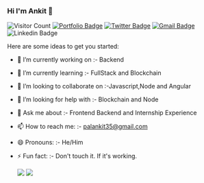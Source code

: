 ### Hi I'm Ankit 👋

  ![Visitor Count](https://rebrand.ly/bvpfrng)
  [![Portfolio Badge](https://img.shields.io/website?color=blue&label=Portfolio&style=flat-square&up_message=Online&url=http%3A%2F%2Fhowdyankit.xyz%2F)](http://howdyankit.xyz/)
  [![Twitter Badge](https://img.shields.io/badge/-howdy_ankit-1ca0f1?style=flat-square&logo=twitter&logoColor=white&link=https://twitter.com/howdy_ankit)](https://twitter.com/howdy_ankit)
  [![Gmail Badge](https://img.shields.io/badge/-palankit35@gmail.com-c14438?style=flat-square&logo=Gmail&logoColor=white&link=mailto:palankit35@gmail.com)](mailto:palankit35@gmail.com)
  ![Linkedin Badge](https://img.shields.io/badge/Ankitpal-blue?style=flat-square&logo=Linkedin&logoColor=white&link=https://www.linkedin.com/in/ankit-pal-632a72109/)



Here are some ideas to get you started:
  
- 🔭 I’m currently working on :- Backend 
- 🌱 I’m currently learning :- FullStack and Blockchain 
- 👯 I’m looking to collaborate on :-Javascript,Node and Angular
- 🤔 I’m looking for help with :- Blockchain and Node
- 💬 Ask me about :- Frontend Backend and Internship Experience
- 📫 How to reach me: :- palankit35@gmail.com 
- 😄 Pronouns: :- He/Him
- ⚡ Fun fact: :- Don't touch it. If it's working.

  <img align="center" src="https://github-readme-stats.vercel.app/api?username=howdyAnkit&show_icons=true"/>

  <img align="center" src="https://github-readme-stats.vercel.app/api/top-langs/?username=howdyankit&hide=css,html"/>


